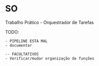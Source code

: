 # SO
Trabalho Prático - Orquestrador de Tarefas

TODO:
```
- PIPELINE ESTÁ MAL
- documentar

-- FACULTATIVOS
- Verificar/mudar organização de funções
```
